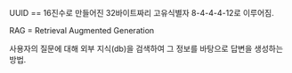 UUID == 16진수로 만들어진 32바이트짜리 고유식별자 8-4-4-4-12로 이루어짐.

RAG = Retrieval Augmented Generation

사용자의 질문에 대해 외부 지식(db)을 검색하여 그 정보를 바탕으로 답변을 생성하는 방법.
